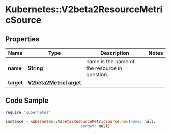# Kubernetes::V2beta2ResourceMetricSource

## Properties

Name | Type | Description | Notes
------------ | ------------- | ------------- | -------------
**name** | **String** | name is the name of the resource in question. | 
**target** | [**V2beta2MetricTarget**](V2beta2MetricTarget.md) |  | 

## Code Sample

```ruby
require 'Kubernetes'

instance = Kubernetes::V2beta2ResourceMetricSource.new(name: null,
                                 target: null)
```


